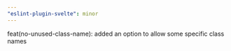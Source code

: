 ```yaml
---
"eslint-plugin-svelte": minor
---
```


feat(no-unused-class-name): added an option to allow some specific class names
